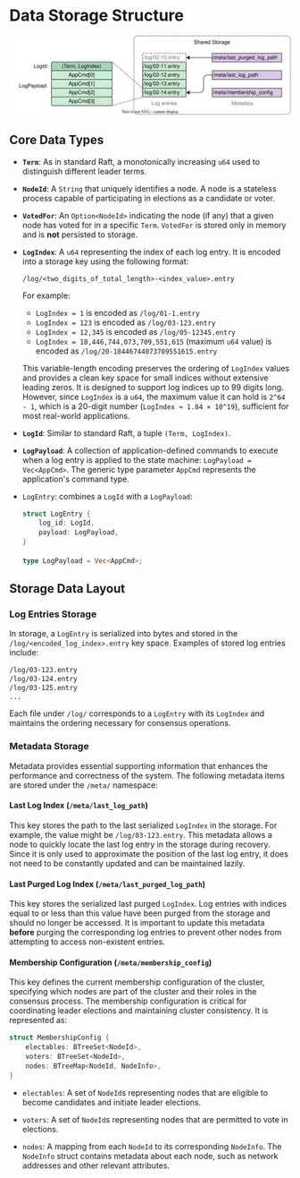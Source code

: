 # Data Storage Structure

![](assets/data-storage.drawio.svg)

## Core Data Types

- **`Term`**: As in standard Raft, a monotonically increasing `u64` used to
  distinguish different leader terms.

- **`NodeId`**: A `String` that uniquely identifies a node. A node is a
  stateless process capable of participating in elections as a candidate or
  voter.

- **`VotedFor`**: An `Option<NodeId>` indicating the node (if any) that a given
  node has voted for in a specific `Term`. `VotedFor` is stored only in memory
  and is **not** persisted to storage.

- **`LogIndex`**: A `u64` representing the index of each log entry. It is
  encoded into a storage key using the following format:

  ```
  /log/<two_digits_of_total_length>-<index_value>.entry
  ```

  For example:
    - `LogIndex = 1` is encoded as `/log/01-1.entry`
    - `LogIndex = 123` is encoded as `/log/03-123.entry`
    - `LogIndex = 12,345` is encoded as `/log/05-12345.entry`
    - `LogIndex = 18,446,744,073,709,551,615` (maximum `u64` value) is encoded
      as `/log/20-18446744073709551615.entry`

  This variable-length encoding preserves the ordering of `LogIndex` values and
  provides a clean key space for small indices without extensive leading zeros.
  It is designed to support log indices up to 99 digits long. However, since
  `LogIndex` is a `u64`, the maximum value it can hold is `2^64 - 1`, which is a
  20-digit number (`LogIndex ≈ 1.84 × 10^19`), sufficient for most real-world
  applications.

- **`LogId`**: Similar to standard Raft, a tuple `(Term, LogIndex)`.

- **`LogPayload`**: A collection of application-defined commands to execute when
  a log entry is applied to the state machine: `LogPayload = Vec<AppCmd>`. The
  generic type parameter `AppCmd` represents the application's command type.

- `LogEntry`: combines a `LogId` with a `LogPayload`:

  ```rust
  struct LogEntry {
      log_id: LogId,
      payload: LogPayload,
  }

  type LogPayload = Vec<AppCmd>;
  ```

## Storage Data Layout

### Log Entries Storage

In storage, a `LogEntry` is serialized into bytes and stored in the
`/log/<encoded_log_index>.entry` key space. Examples of stored log entries
include:

```
/log/03-123.entry
/log/03-124.entry
/log/03-125.entry
...
```

Each file under `/log/` corresponds to a `LogEntry` with its `LogIndex` and
maintains the ordering necessary for consensus operations.

### Metadata Storage

Metadata provides essential supporting information that enhances the performance
and correctness of the system. The following metadata items are stored under the
`/meta/` namespace:

#### **Last Log Index** (`/meta/last_log_path`)

This key stores the path to the last serialized `LogIndex` in the storage. For
example, the value might be `/log/03-123.entry`. This metadata allows a node to
quickly locate the last log entry in the storage during recovery. Since it is
only used to approximate the position of the last log entry, it does not need to
be constantly updated and can be maintained lazily.

#### **Last Purged Log Index** (`/meta/last_purged_log_path`)

This key stores the serialized last purged `LogIndex`. Log entries with indices
equal to or less than this value have been purged from the storage and should no
longer be accessed. It is important to update this metadata **before** purging
the corresponding log entries to prevent other nodes from attempting to access
non-existent entries.

#### **Membership Configuration** (`/meta/membership_config`)

This key defines the current membership configuration of the cluster, specifying
which nodes are part of the cluster and their roles in the consensus process.
The membership configuration is critical for coordinating leader elections and
maintaining cluster consistency. It is represented as:

```rust
struct MembershipConfig {
    electables: BTreeSet<NodeId>,
    voters: BTreeSet<NodeId>,
    nodes: BTreeMap<NodeId, NodeInfo>,
}
```

- `electables`: A set of `NodeId`s representing nodes that are eligible to
  become candidates and initiate leader elections.

- `voters`: A set of `NodeId`s representing nodes that are permitted to vote in
  elections.

- `nodes`: A mapping from each `NodeId` to its corresponding `NodeInfo`. The
  `NodeInfo` struct contains metadata about each node, such as network addresses
  and other relevant attributes.

